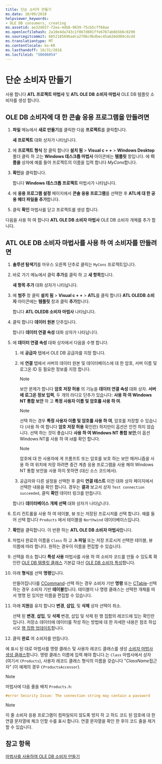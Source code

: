 ```yaml
---
title: 단순 소비자 만들기
ms.date: 10/09/2018
helpviewer_keywords:
- OLE DB consumers, creating
ms.assetid: ae32d657-72ea-4db8-9839-75cb5cff68ae
ms.openlocfilehash: 2a10e4da743c1f867d801ffe6767ab6b5b6c0290
ms.sourcegitcommit: 6052185696adca270bc9bdbec45a626dd89cdcdd
ms.translationtype: MT
ms.contentlocale: ko-KR
ms.lasthandoff: 10/31/2018
ms.locfileid: "50608054"
---
```

# <a name="creating-a-simple-consumer"></a>단순 소비자 만들기

사용 합니다 **ATL 프로젝트 마법사** 및 **ATL OLE DB 소비자 마법사** OLE DB 템플릿 소비자를 생성 합니다.

## <a name="to-create-a-console-application-for-an-ole-db-consumer"></a>OLE DB 소비자에 대 한 콘솔 응용 프로그램을 만들려면

1. **파일** 메뉴에서 **새로 만들기**를 클릭한 다음 **프로젝트**를 클릭합니다.

   **새 프로젝트** 대화 상자가 나타납니다.

1. 에 **프로젝트 형식** 창 클릭 합니다 **설치 됨** > **Visual c + +** > **Windows Desktop** 폴더 클릭 하 고는 **Windows 데스크톱 마법사** 아이콘에는 **템플릿** 창입니다. 에 **이름을** 상자에 예를 들어 프로젝트의 이름을 입력 합니다 *MyCons*합니다.

1. **확인**을 클릭합니다.

   합니다 **Windows 데스크톱 프로젝트** 마법사가 나타납니다.

1. 에 **응용 프로그램 설정** 페이지에서 **콘솔 응용 프로그램**를 선택한 후 **ATL에 대 한 공용 헤더 파일을 추가**합니다.

1. 클릭 **확인** 마법사를 닫고 프로젝트를 생성 합니다.

다음을 사용 하 여 합니다 **ATL OLE DB 소비자 마법사** OLE DB 소비자 개체를 추가 합니다.

## <a name="to-create-a-consumer-with-the-atl-ole-db-consumer-wizard"></a>ATL OLE DB 소비자 마법사를 사용 하 여 소비자를 만들려면

1. **솔루션 탐색기**를 마우스 오른쪽 단추로 클릭는 `MyCons` 프로젝트입니다.

1. 바로 가기 메뉴에서 클릭 **추가**를 클릭 하 고 **새 항목**합니다.

   **새 항목 추가** 대화 상자가 나타납니다.

1. 에 **범주** 창 클릭 **설치 됨** > **Visual c + +** > **ATL**를 클릭 합니다 **ATL OLEDB 소비자** 아이콘에는 **템플릿** 창과 클릭 **추가**합니다.

   합니다 **ATL OLEDB 소비자 마법사** 나타납니다.

1. 클릭 합니다 **데이터 원본** 단추입니다.

   합니다 **데이터 연결 속성** 대화 상자가 나타납니다.

1. 에 **데이터 연결 속성** 대화 상자에서 다음을 수행 합니다.

    1. 에 **공급자** 탭에서 OLE DB 공급자를 지정 합니다.

    1. 에 **연결** 탭에서 서버의 데이터 원본 및 데이터베이스에 대 한 암호, 서버 이름 및 로그온 ID 등 필요한 정보를 지정 합니다.

       > [!NOTE]
       > 보안 문제가 합니다 **암호 저장 허용** 의 기능을 **데이터 연결 속성** 대화 상자. **서버에 로그온 정보 입력**, 두 개의 라디오 단추가 있습니다: **사용 하 여 Windows NT 통합 보안** 하 고 **특정 사용자 이름 및 암호를 사용 하 여**.

       > [!NOTE]
       > 선택 하는 경우 **특정 사용자 이름 및 암호를 사용 하 여**, 암호를 저장할 수 있습니다 (사용 하 여 합니다 **암호 저장 허용** 확인란) 하지만이 옵션은 안전 하지 않습니다. 선택 하는 것이 좋습니다 **사용 하 여 Windows NT 통합 보안**;이 옵션 Windows NT를 사용 하 여 id를 확인 합니다.

       > [!NOTE]
       > 암호에 대 한 사용자에 게 프롬프트 또는 암호를 보호 하는 보안 메커니즘을 사용 하 여 위치에 저장 하려면 중간 계층 응용 프로그램을 사용 해야 Windows NT 통합 보안을 사용 하지 못하면 (대신 소스 코드에서).

   1. 공급자와 다른 설정을 선택한 후 클릭 **연결 테스트** 이전 대화 상자 페이지에서 선택한 내용을 확인 합니다. 경우는 **결과** 보고서 상자 `Test connection succeeded`, 클릭 **확인** 데이터 링크를 만듭니다.

   합니다 **데이터베이스 개체 선택** 대화 상자가 나타납니다.

1. 트리 컨트롤을 사용 하 여 테이블, 뷰 또는 저장된 프로시저를 선택 합니다. 예를 들어 선택 합니다 `Products` 에서 테이블을 `Northwind` 데이터베이스입니다.

1. **확인**을 클릭합니다. 이 반환 하는 **ATL OLE DB 소비자 마법사**합니다.

1. 마법사 완료의 이름을 `Class` 하 고 **.h 파일** 또는 저장 프로시저 선택한 테이블, 뷰 이름에 따라 합니다. 원하는 경우이 이름을 편집할 수 있습니다.

1. 선택을 취소 합니다 **특성 사용** 마법사를 사용 하 여 소비자 코드를 만들 수 있도록 확인란 [OLE DB 템플릿 클래스](../../data/oledb/ole-db-consumer-templates-reference.md) 기본값 대신 [OLE DB 소비자 특성](../../windows/ole-db-consumer-attributes.md)합니다.

1. 아래 **형식**를 선택 **명령**입니다.

   만들어집니다를 [CCommand](../../data/oledb/ccommand-class.md)-선택 하는 경우 소비자 기반 **명령** 또는 [CTable](../../data/oledb/ctable-class.md)-선택 하는 경우 소비자 기반 **테이블**합니다. 테이블이 나 명령 클래스는 선택한 개체를 따서 명명 된 있지만 이름을 편집할 수 있습니다.

1. 아래 **지원**를 유지 합니다 **변경**, **삽입**, 및 **삭제** 상자 선택이 취소.

   선택 된 **변경**, **삽입**, 및 **삭제** 변경, 삽입 및 삭제 된 행 집합의 레코드에 있는 확인란입니다. 저장소 데이터에 데이터를 작성 하는 방법에 대 한 자세한 내용은 참조 하십시오 [행 집합 업데이트](../../data/oledb/updating-rowsets.md)합니다.

1. 클릭 **완료** 여 소비자를 만듭니다.

에 표시 된 대로 마법사를 명령 클래스 및 사용자 레코드 클래스를 생성 [소비자 마법사 생성 클래스](../../data/oledb/consumer-wizard-generated-classes.md)합니다. 명령 클래스 이름에 입력 해야 합니다.는 `Class` 마법사에서 상자 (여기서 `CProducts`), 사용자 레코드 클래스 형식의 이름을 갖습니다 "*ClassName*접근자" (이 예제의 경우 `CProductsAccessor`).

> [!NOTE]
> 마법사에 다음 줄을 배치 `Products.h`:

```cpp
#error Security Issue: The connection string may contain a password
```

> [!NOTE]
> 이 줄 소비자 응용 프로그램이 컴파일되지 않도록 방지 하 고 하드 코드 된 암호에 대 한 연결 문자열에 체크 인할 수를 표시 합니다. 연결 문자열을 확인 한 후이 코드 줄을 제거할 수 있습니다.

## <a name="see-also"></a>참고 항목

[마법사를 사용하여 OLE DB 소비자 만들기](../../data/oledb/creating-an-ole-db-consumer-using-a-wizard.md)
